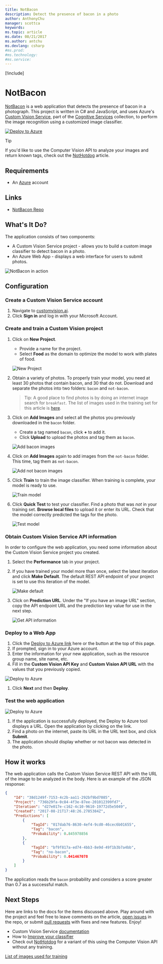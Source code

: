 ```yaml
---
title: NotBacon
description: Detect the presence of bacon in a photo
author: AnthonyChu
manager: scottca
keywords: 
ms.topic: article
ms.date: 08/21/2017
ms.author: antchu
ms.devlang: csharp
#ms.prod:
#ms.technology:
#ms.service:
---
```


[!include[](includes/header.md)]

# NotBacon
[NotBacon](https://github.com/anthonychu/not-bacon) is a web application that detects the presence of bacon in a photograph. This project is written in C# and JavaScript, and uses Azure's [Custom Vision Service](https://customvision.ai), part of the [Cognitive Services](https://azure.microsoft.com/services/cognitive-services/) collection, to perform the image recognition using a customized image classifier.  

[![Deploy to Azure](http://azuredeploy.net/deploybutton.png)](https://azuredeploy.net/?repository=https://github.com/anthonychu/not-bacon)

> [!TIP]
> If you'd like to use the Computer Vision API to analyze your images and return known tags, check out the [NotHotdog](/sandbox/nothotdog) article.

## Requirements
* An [Azure](https://azure.microsoft.com/en-us/free/) account

## Links
* [NotBacon Repo](https://github.com/anthonychu/not-bacon)

## What's It Do?
The application consists of two components:
* A Custom Vision Service project - allows you to build a custom image classifier to detect bacon in a photo.
* An Azure Web App - displays a web interface for users to submit photos.

![NotBacon in action](media/notbacon/not-bacon.gif)

## Configuration

### Create a Custom Vision Service account

1. Navigate to [customvision.ai](https://customvision.ai/).
1. Click **Sign in** and log in with your Microsoft Account.

### Create and train a Custom Vision project

1. Click on **New Project**.
    * Provide a name for the project.
    * Select **Food** as the domain to optimize the model to work with plates of food.

    ![New Project](media/notbacon/create-custom-vision-project.png)

1. Obtain a variety of photos. To properly train your model, you need at least 30 photos that contain bacon, and 30 that do not. Download and separate the photos into two folders: `bacon` and `not-bacon`.
    > Tip: A good place to find photos is by doing an internet image search for `breakfast`. The list of images used in the training set for this article is [here](https://github.com/anthonychu/not-bacon/blob/master/cc-attributions.md).

1. Click on **Add Images** and select all the photos you previously downloaded in the `bacon` folder.
    * Create a tag named `bacon`, click **+** to add it.
    * Click **Upload** to upload the photos and tag them as `bacon`.

    ![Add bacon images](media/notbacon/add-bacon-images.png)
    
1. Click on **Add Images** again to add images from the `not-bacon` folder. This time, tag them as `not-bacon`.
    
    ![Add not bacon images](media/notbacon/add-not-bacon-images.png)

1. Click **Train** to train the image classifier. When training is complete, your model is ready to use.
    
    ![Train model](media/notbacon/click-train.png)

1. Click **Quick Test** to test your classifier. Find a photo that was *not* in your training set. **Browse local files** to upload it or enter its URL. Check that the model correctly predicted the tags for the photo.
    
    ![Test model](media/notbacon/test-model.png)

### Obtain Custom Vision Service API information

In order to configure the web application, you need some information about the Custom Vision Service project you created.

1. Select the **Performance** tab in your project.
1. If you have trained your model more than once, select the latest iteration and click **Make Default**. The default REST API endpoint of your project is set to use this iteration of the model.
    
    ![Make default](media/notbacon/set-default.png)

1. Click on **Prediction URL**. Under the "If you have an image URL" section, copy the API endpoint URL and the prediction key value for use in the next step.
    
    ![Get API information](media/notbacon/grab-keys.png)

### Deploy to a Web App

1. Click the [Deploy to Azure link](https://azuredeploy.net/?repository=https://github.com/anthonychu/not-bacon) here or the button at the top of this page.
1. If prompted, sign in to your Azure account.
1. Enter the information for your new application, such as the resource group name, site name, etc.
1. Fill in the **Custom Vision API Key** and **Custom Vision API URL** with the values that you previously copied.

![Deploy to Azure](media/notbacon/azuredeploy-start.png)

1. Click **Next** and then **Deploy**.

### Test the web application

![Deploy to Azure](media/notbacon/azuredeploy-finish.png)

1. If the application is successfully deployed, the Deploy to Azure tool displays a URL. Open the application by clicking on the link.
1. Find a photo on the internet, paste its URL in the URL text box, and click **Submit**.
1. The application should display whether or not bacon was detected in the photo.

## How it works

The web application calls the Custom Vision Service REST API with the URL of the image to be analyzed in the body. Here is an example of the JSON response:

```json
{
    "Id": "38d1249f-7153-4c2b-aa11-292bf9bd7085",
    "Project": "736b29fa-0c84-4f3e-87ee-201012399fd7",
    "Iteration": "d27e017e-c162-4c10-9610-19772d5e5049",
    "Created": "2017-08-21T17:48:26.2785384Z",
    "Predictions": [
        {
            "TagId": "017dab76-8630-4ef4-9cd0-46cec6b01655",
            "Tag": "bacon",
            "Probability": 0.845978856
        },
        {
            "TagId": "bf9f817a-ed74-4bb3-8e9d-49f1b3b7a4bb",
            "Tag": "no-bacon",
            "Probability": 0.041467078
        }
    ]
}
```

The application reads the `bacon` probability and considers a score greater than 0.7 as a successful match.

## Next Steps
Here are links to the docs for the items discussed above.  Play around with the project and feel free to leave comments on the article, [open issues](https://github.com/anthonychu/not-bacon/issues) in the repo, or submit [pull requests](https://github.com/anthonychu/not-bacon/pulls) with fixes and new features.  Enjoy!

* Custom Vision Service [documentation](https://docs.microsoft.com/azure/cognitive-services/custom-vision-service/home)
* How to [Improve your classifier](https://docs.microsoft.com/azure/cognitive-services/custom-vision-service/getting-started-improving-your-classifier)
* Check out [NotHotdog](/sandbox/nothotdog) for a variant of this using the Computer Vision API without any training.

[List of images used for training](https://github.com/anthonychu/not-bacon/blob/master/cc-attributions.md)